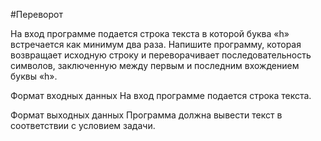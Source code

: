 #Переворот

На вход программе подается строка текста в которой буква «h» встречается как минимум два раза. Напишите программу, которая возвращает исходную строку и переворачивает последовательность символов, заключенную между первым и последним вхождением буквы «h».

Формат входных данных 
На вход программе подается строка текста.

Формат выходных данных
Программа должна вывести текст в соответствии с условием задачи.